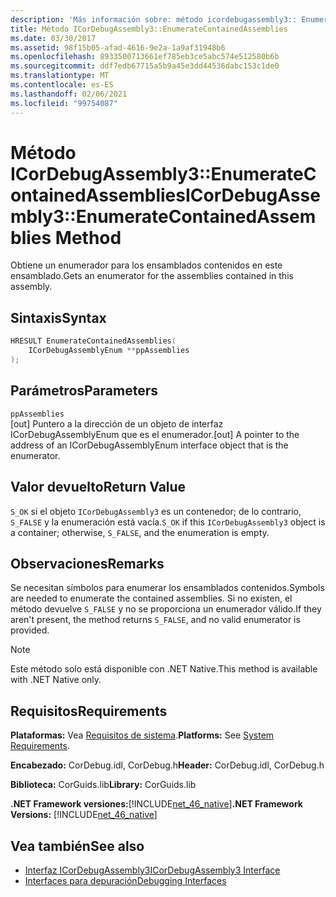```yaml
---
description: 'Más información sobre: método icordebugassembly3:: EnumerateContainedAssemblies (método)'
title: Método ICorDebugAssembly3::EnumerateContainedAssemblies
ms.date: 03/30/2017
ms.assetid: 98f15b05-afad-4616-9e2a-1a9af31948b6
ms.openlocfilehash: 8933500713661ef785eb3ce5abc574e512580b6b
ms.sourcegitcommit: ddf7edb67715a5b9a45e3dd44536dabc153c1de0
ms.translationtype: MT
ms.contentlocale: es-ES
ms.lasthandoff: 02/06/2021
ms.locfileid: "99754087"
---
```

# <a name="icordebugassembly3enumeratecontainedassemblies-method"></a><span data-ttu-id="aa0e1-103">Método ICorDebugAssembly3::EnumerateContainedAssemblies</span><span class="sxs-lookup"><span data-stu-id="aa0e1-103">ICorDebugAssembly3::EnumerateContainedAssemblies Method</span></span>

<span data-ttu-id="aa0e1-104">Obtiene un enumerador para los ensamblados contenidos en este ensamblado.</span><span class="sxs-lookup"><span data-stu-id="aa0e1-104">Gets an enumerator for the assemblies contained in this assembly.</span></span>  
  
## <a name="syntax"></a><span data-ttu-id="aa0e1-105">Sintaxis</span><span class="sxs-lookup"><span data-stu-id="aa0e1-105">Syntax</span></span>  
  
```cpp  
HRESULT EnumerateContainedAssemblies(  
    ICorDebugAssemblyEnum **ppAssemblies  
);  
```  
  
## <a name="parameters"></a><span data-ttu-id="aa0e1-106">Parámetros</span><span class="sxs-lookup"><span data-stu-id="aa0e1-106">Parameters</span></span>  

 `ppAssemblies`  
 <span data-ttu-id="aa0e1-107">[out] Puntero a la dirección de un objeto de interfaz ICorDebugAssemblyEnum que es el enumerador.</span><span class="sxs-lookup"><span data-stu-id="aa0e1-107">[out] A pointer to the address of an ICorDebugAssemblyEnum interface object that is the enumerator.</span></span>  
  
## <a name="return-value"></a><span data-ttu-id="aa0e1-108">Valor devuelto</span><span class="sxs-lookup"><span data-stu-id="aa0e1-108">Return Value</span></span>  

 <span data-ttu-id="aa0e1-109">`S_OK` si el objeto `ICorDebugAssembly3` es un contenedor; de lo contrario, `S_FALSE` y la enumeración está vacía.</span><span class="sxs-lookup"><span data-stu-id="aa0e1-109">`S_OK` if this `ICorDebugAssembly3` object is a container; otherwise, `S_FALSE`, and the enumeration is empty.</span></span>  
  
## <a name="remarks"></a><span data-ttu-id="aa0e1-110">Observaciones</span><span class="sxs-lookup"><span data-stu-id="aa0e1-110">Remarks</span></span>  

 <span data-ttu-id="aa0e1-111">Se necesitan símbolos para enumerar los ensamblados contenidos.</span><span class="sxs-lookup"><span data-stu-id="aa0e1-111">Symbols are needed to enumerate the contained assemblies.</span></span> <span data-ttu-id="aa0e1-112">Si no existen, el método devuelve `S_FALSE` y no se proporciona un enumerador válido.</span><span class="sxs-lookup"><span data-stu-id="aa0e1-112">If they aren't present, the method returns `S_FALSE`, and no valid enumerator is provided.</span></span>  
  
> [!NOTE]
> <span data-ttu-id="aa0e1-113">Este método solo está disponible con .NET Native.</span><span class="sxs-lookup"><span data-stu-id="aa0e1-113">This method is available with .NET Native only.</span></span>  
  
## <a name="requirements"></a><span data-ttu-id="aa0e1-114">Requisitos</span><span class="sxs-lookup"><span data-stu-id="aa0e1-114">Requirements</span></span>  

 <span data-ttu-id="aa0e1-115">**Plataformas:** Vea [Requisitos de sistema](../../get-started/system-requirements.md).</span><span class="sxs-lookup"><span data-stu-id="aa0e1-115">**Platforms:** See [System Requirements](../../get-started/system-requirements.md).</span></span>  
  
 <span data-ttu-id="aa0e1-116">**Encabezado:** CorDebug.idl, CorDebug.h</span><span class="sxs-lookup"><span data-stu-id="aa0e1-116">**Header:** CorDebug.idl, CorDebug.h</span></span>  
  
 <span data-ttu-id="aa0e1-117">**Biblioteca:** CorGuids.lib</span><span class="sxs-lookup"><span data-stu-id="aa0e1-117">**Library:** CorGuids.lib</span></span>  
  
 <span data-ttu-id="aa0e1-118">**.NET Framework versiones:**[!INCLUDE[net_46_native](../../../../includes/net-46-native-md.md)]</span><span class="sxs-lookup"><span data-stu-id="aa0e1-118">**.NET Framework Versions:** [!INCLUDE[net_46_native](../../../../includes/net-46-native-md.md)]</span></span>  
  
## <a name="see-also"></a><span data-ttu-id="aa0e1-119">Vea también</span><span class="sxs-lookup"><span data-stu-id="aa0e1-119">See also</span></span>

- [<span data-ttu-id="aa0e1-120">Interfaz ICorDebugAssembly3</span><span class="sxs-lookup"><span data-stu-id="aa0e1-120">ICorDebugAssembly3 Interface</span></span>](icordebugassembly3-interface.md)
- [<span data-ttu-id="aa0e1-121">Interfaces para depuración</span><span class="sxs-lookup"><span data-stu-id="aa0e1-121">Debugging Interfaces</span></span>](debugging-interfaces.md)
